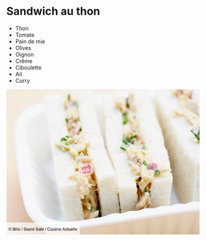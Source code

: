 
# Sandwich au thon

- Thon
- Tomate
- Pain de mie
- Olives
- Oignon
- Crême
- Ciboulette
- Ail
- Curry

![sandwich](./sandwichs-thon.jpeg)


